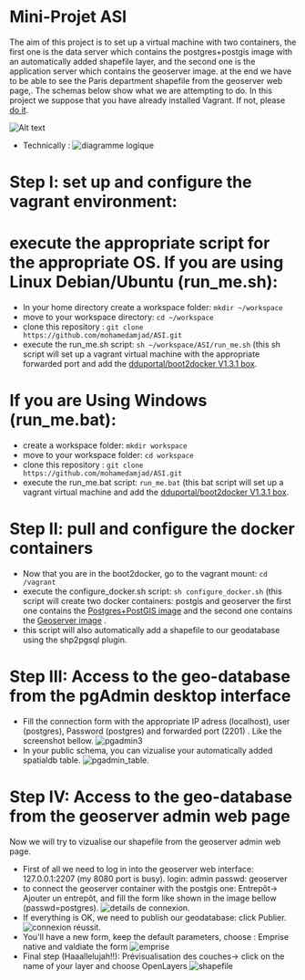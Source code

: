 Mini-Projet ASI
=======
The aim of this project is to set up a virtual machine with two containers, the first one is the data server which contains the postgres+postgis image with an automatically added shapefile layer, and the second one is the application server which contains the geoserver image.
at the end we have to be able to see the Paris department shapefile from the geoserver web page,. The schemas below show what we are attempting to do.
In this project we suppose that you have already installed Vagrant. If not, please [do it](https://docs.vagrantup.com/v2/installation/).

![Alt text](images/diagramme1.png?raw=true)
- Technically :
![diagramme logique](images/diagramme2.png?raw=true)

Step I: set up and configure the vagrant environment:
====
execute the appropriate script for the appropriate OS.
If you are using Linux Debian/Ubuntu (run_me.sh):
=
- In your home directory create a workspace folder: `mkdir ~/workspace`
- move to your workspace directory: `cd ~/workspace`
- clone this repository : `git clone https://github.com/mohamedamjad/ASI.git`
- execute the run_me.sh script: `sh ~/workspace/ASI/run_me.sh` (this sh script will set up a vagrant virtual machine with the appropriate forwarded port and add the [dduportal/boot2docker V1.3.1 box](https://vagrantcloud.com/dduportal/boxes/boot2docker/versions).

If you are Using Windows (run_me.bat):
=
- create a workspace folder: `mkdir workspace`
- move to your workspace folder: `cd workspace`
- clone this repository : `git clone https://github.com/mohamedamjad/ASI.git`
- execute the run_me.bat script: `run_me.bat` (this bat script will set up a vagrant virtual machine and add the [dduportal/boot2docker V1.3.1 box](https://vagrantcloud.com/dduportal/boxes/boot2docker/versions).

Step II: pull and configure the docker containers
====

- Now that you are in the boot2docker, go to the vagrant mount: `cd /vagrant`
- execute the configure_docker.sh script: `sh configure_docker.sh` (this script will create two docker containers: postgis and geoserver the first one contains the [Postgres+PostGIS image](https://registry.hub.docker.com/u/jamesbrink/postgresql/) and the second one contains the [Geoserver image](https://registry.hub.docker.com/u/kartoza/geoserver/) .
- this script will also automatically add a shapefile to our geodatabase using the shp2pgsql plugin.

Step III: Access to the geo-database from the pgAdmin desktop interface
====

- Fill the connection form with the appropriate IP adress (localhost), user (postgres), Password (postgres) and forwarded port (2201) . Like the screenshot bellow.
![pgadmin3](images/pgadmin1.png?raw=true)
- In your public schema, you can vizualise your automatically added spatialdb table.
![pgadmin_table](images/atribute_table.png?raw=true).

Step IV: Access to the geo-database from the geoserver admin web page
====
Now we will try to vizualise our shapefile from the geoserver admin web page.
- First of all we need to log in into the geoserver web interface: 127.0.0.1:2207 (my 8080 port is busy).
login: admin
passwd: geoserver
- to connect the geoserver container with the postgis one: Entrepôt-> Ajouter un entrepôt, and fill the form like shown in the image bellow (passwd=postgres).
![details de connexion](images/geoserver_1.png?raw=true).
- If everything is OK, we need to publish our geodatabase: click Publier.
![connexion réussit](images/geoserver_2.png?raw=true).
- You'll have a new form, keep the default parameters, choose : Emprise native and valdiate the form
![emprise](images/geoserver_3.png?raw=true)
- Final step (Haaallelujah!!): Prévisualisation des couches-> click on the name of your layer and choose OpenLayers
![shapefile](images/geoserver_5.png?raw=true)
